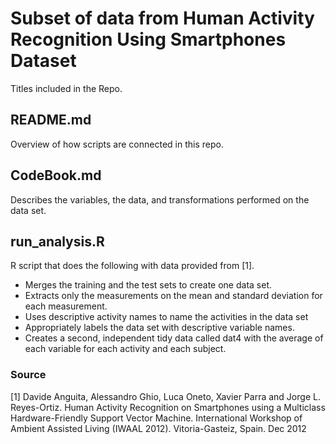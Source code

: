 # Subset of data from Human Activity Recognition Using Smartphones Dataset
Titles included in the Repo.

## README.md
Overview of how scripts are connected in this repo.

## CodeBook.md
Describes the variables, the data, and transformations performed on the data set.

## run_analysis.R
R script that does the following with data provided from [1].

- Merges the training and the test sets to create one data set.
- Extracts only the measurements on the mean and standard deviation for each measurement. 
- Uses descriptive activity names to name the activities in the data set
- Appropriately labels the data set with descriptive variable names. 
- Creates a second, independent tidy data called dat4 with the average of each variable for each activity and each subject.

### Source
[1] Davide Anguita, Alessandro Ghio, Luca Oneto, Xavier Parra and Jorge L. Reyes-Ortiz. Human Activity Recognition on Smartphones using a Multiclass Hardware-Friendly Support Vector Machine. International Workshop of Ambient Assisted Living (IWAAL 2012). Vitoria-Gasteiz, Spain. Dec 2012


